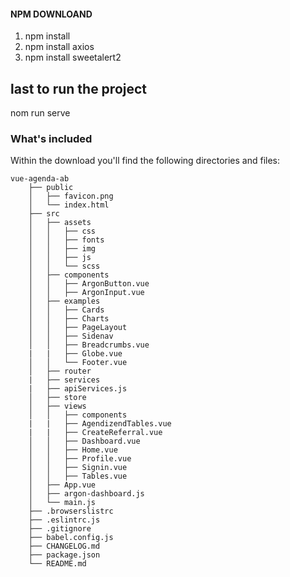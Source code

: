 #### NPM DOWNLOAND
1. npm install
2. npm install axios
3. npm install sweetalert2

## last to run the project
nom run serve

### What's included

Within the download you'll find the following directories and files:

```
vue-agenda-ab
    ├── public
    │   ├── favicon.png
    │   └── index.html
    ├── src
    │   ├── assets
    │   │   ├── css
    │   │   ├── fonts
    │   │   ├── img
    │   │   ├── js
    │   │   └── scss
    │   ├── components
    │   │   ├── ArgonButton.vue
    │   │   ├── ArgonInput.vue
    │   ├── examples
    │   │   ├── Cards
    │   │   ├── Charts
    │   │   ├── PageLayout
    │   │   ├── Sidenav
    │   │   ├── Breadcrumbs.vue
    |   |   ├── Globe.vue
    │   │   └── Footer.vue
    │   ├── router
    |   ├── services
    |   ├── apiServices.js
    │   ├── store
    │   ├── views
    │   │   ├── components
    |   |   ├── AgendizendTables.vue
    |   |   ├── CreateReferral.vue
    │   │   ├── Dashboard.vue
    │   │   ├── Home.vue
    │   │   ├── Profile.vue
    │   │   ├── Signin.vue
    │   │   ├── Tables.vue
    │   ├── App.vue
    │   ├── argon-dashboard.js
    │   └── main.js
    ├── .browserslistrc
    ├── .eslintrc.js
    ├── .gitignore
    ├── babel.config.js
    ├── CHANGELOG.md
    ├── package.json
    └── README.md
```




